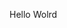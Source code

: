 Hello Wolrd


















































































































































































































































































































































































































































































































































































































































































































































































































































































































































































































































































































































































































































































































































































































































































































































































































































































































































































































































































































































































































































































































































































